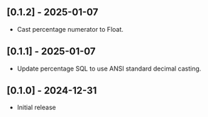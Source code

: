 ## [0.1.2] - 2025-01-07

- Cast percentage numerator to Float.

## [0.1.1] - 2025-01-07

- Update percentage SQL to use ANSI standard decimal casting.

## [0.1.0] - 2024-12-31

- Initial release
